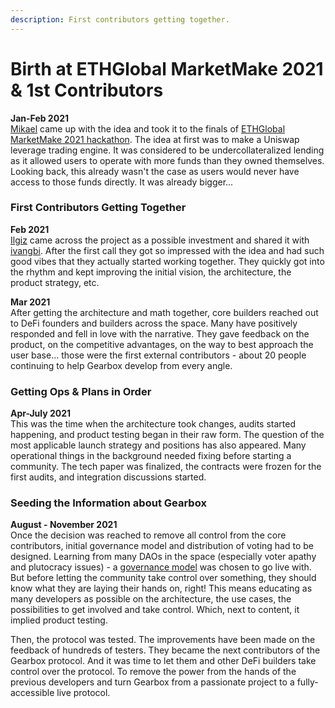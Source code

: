 ```yaml
---
description: First contributors getting together.
---
```


# Birth at ETHGlobal MarketMake 2021 & 1st Contributors

**Jan-Feb 2021**\
[Mikael](https://twitter.com/mikaellazarev) came up with the idea and took it to the finals of [ETHGlobal MarketMake 2021 hackathon](https://showcase.ethglobal.co/marketmake/gearbox-protocol). The idea at first was to make a Uniswap leverage trading engine. It was considered to be undercollateralized lending as it allowed users to operate with more funds than they owned themselves. Looking back, this already wasn't the case as users would never have access to those funds directly. It was already bigger...&#x20;

### First Contributors Getting Together

**Feb 2021**\
[Ilgiz](https://twitter.com/apeir99n) came across the project as a possible investment and shared it with [ivangbi](https://twitter.com/ivangbi\_). After the first call they got so impressed with the idea and had such good vibes that they actually started working together. They quickly got into the rhythm and kept improving the initial vision, the architecture, the product strategy, etc.&#x20;

**Mar 2021**\
After getting the architecture and math together, core builders reached out to DeFi founders and builders across the space. Many have positively responded and fell in love with the narrative. They gave feedback on the product, on the competitive advantages, on the way to best approach the user base... those were the first external contributors - about 20 people continuing to help Gearbox develop from every angle.

### Getting Ops & Plans in Order

**Apr-July 2021**\
This was the time when the architecture took changes, audits started happening, and product testing began in their raw form. The question of the most applicable launch strategy and positions has also appeared. Many operational things in the background needed fixing before starting a community. The tech paper was finalized, the contracts were frozen for the first audits, and integration discussions started.

### **Seeding the Information about Gearbox**

**August - November 2021**\
Once the decision was reached to remove all control from the core contributors, initial governance model and distribution of voting had to be designed. Learning from many DAOs in the space (especially voter apathy and plutocracy issues) - a [governance model](../../governance/setup/) was chosen to go live with. But before letting the community take control over something, they should know what they are laying their hands on, right! This means educating as many developers as possible on the architecture, the use cases, the possibilities to get involved and take control. Which, next to content, it implied product testing.

Then, the protocol was tested. The improvements have been made on the feedback of hundreds of testers. They became the next contributors of the Gearbox protocol. And it was time to let them and other DeFi builders take control over the protocol. To remove the power from the hands of the previous developers and turn Gearbox from a passionate project to a fully-accessible live protocol.
